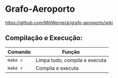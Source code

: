 # Grafo-Aeroporto

https://github.com/MiliWerneck/grafo-aeroporto/wiki

## Compilação e Execução:

| Comando | Função |
|---------| --------|
| `make c` | Limpa tudo, compila e executa |
| `make r` | Compila e executa |
